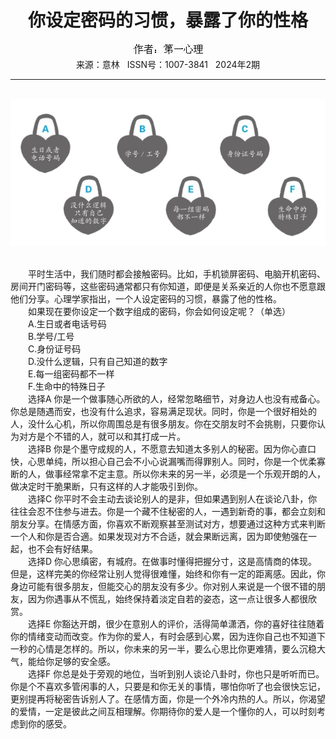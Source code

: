# <center>你设定密码的习惯，暴露了你的性格</center>

<div align=center><img src="https://raw.githubusercontent.com/leaguecn/magazines/main/img_authors/%25d7%25f7%25d5%25df%25a3%25ba%25b5%25da%25d2%25bb%25d0%25c4%25c0%25ed.jpg"></div>

<center>来源：意林   ISSN号：1007-3841   2024年2期</center>

* * *

<br>![](https://raw.githubusercontent.com/leaguecn/magazines/main/img/yili20240264-1-l.jpg)

  
<br>　　平时生活中，我们随时都会接触密码。比如，手机锁屏密码、电脑开机密码、房间开门密码等，这些密码通常都只有你知道，即便是关系亲近的人你也不愿意跟他们分享。心理学家指出，一个人设定密码的习惯，暴露了他的性格。  
　　如果现在要你设定一个数字组成的密码，你会如何设定呢？（单选）  
　　A.生日或者电话号码  
　　B.学号/工号  
　　C.身份证号码  
　　D.没什么逻辑，只有自己知道的数字  
　　E.每一组密码都不一样  
　　F.生命中的特殊日子  
　　选择A 你是一个做事随心所欲的人，经常忽略细节，对身边人也没有戒备心。你总是随遇而安，也没有什么追求，容易满足现状。同时，你是一个很好相处的人，没什么心机，所以你周围总是有很多朋友。你在交朋友时不会挑剔，只要你认为对方是个不错的人，就可以和其打成一片。  
　　选择B 你是个墨守成规的人，不愿意去知道太多别人的秘密。因为你心直口快，心思单纯，所以担心自己会不小心说漏嘴而得罪别人。同时，你是一个优柔寡断的人，做事经常拿不定主意。所以你未来的另一半，必须是一个乐观开朗的人，做决定时干脆果断，只有这样的人才能吸引到你。  
　　选择C 你平时不会主动去谈论别人的是非，但如果遇到别人在谈论八卦，你往往会忍不住参与进去。你是一个藏不住秘密的人，一遇到新奇的事，都会立刻和朋友分享。在情感方面，你喜欢不断观察甚至测试对方，想要通过这种方式来判断一个人和你是否合適。如果发现对方不合适，就会果断远离，因为即使勉强在一起，也不会有好结果。  
　　选择D 你心思缜密，有城府。在做事时懂得把握分寸，这是高情商的体现。但是，这样完美的你经常让别人觉得很难懂，始终和你有一定的距离感。因此，你身边可能有很多朋友，但能交心的朋友没有多少。你对别人来说是一个很不错的朋友，因为你遇事从不慌乱，始终保持着淡定自若的姿态，这一点让很多人都很欣赏。  
　　选择E 你豁达开朗，很少在意别人的评价，活得简单潇洒，你的喜好往往随着你的情绪变动而改变。作为你的爱人，有时会感到心累，因为连你自己也不知道下一秒的心情是怎样的。所以，你未来的另一半，要么心思比你更难猜，要么沉稳大气，能给你足够的安全感。  
　　选择F 你总是处于旁观的地位，当听到别人谈论八卦时，你也只是听听而已。你是个不喜欢多管闲事的人，只要是和你无关的事情，哪怕你听了也会很快忘记，更别提再将秘密告诉别人了。在感情方面，你是一个外冷内热的人。所以，你渴望的爱情，一定是彼此之间互相理解。你期待你的爱人是一个懂你的人，可以时刻考虑到你的感受。
